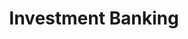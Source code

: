 ---
title: Investment Banking
slug: investment-banking
taxonomy:
	tag: industry
content:
    items:
        '@taxonomy.industry': investment-banking
    order:
        by: date
        dir: desc
---
